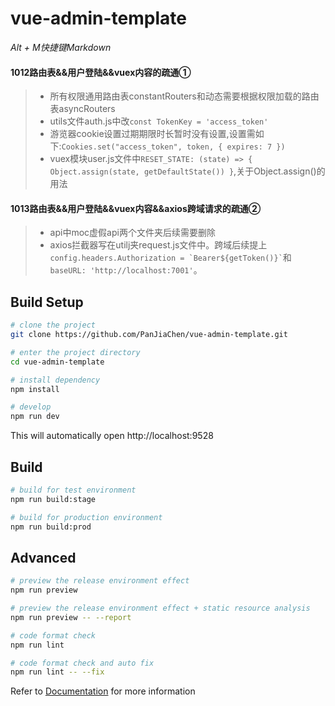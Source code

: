 # vue-admin-template
*Alt + M快捷键Markdown*

#### 1012路由表&&用户登陆&&vuex内容的疏通①
>- 所有权限通用路由表constantRouters和动态需要根据权限加载的路由表asyncRouters
>- utils文件auth.js中改```const TokenKey = 'access_token'```
>- 游览器cookie设置过期期限时长暂时没有设置,设置需如下:```Cookies.set("access_token", token, { expires: 7 })```
>- vuex模块user.js文件中```RESET_STATE: (state) => { Object.assign(state, getDefaultState()) }```,关于Object.assign()的用法

#### 1013路由表&&用户登陆&&vuex内容&&axios跨域请求的疏通②
>- api中moc虚假api两个文件夹后续需要删除
>- axios拦截器写在utilj夹request.js文件中。跨域后续提上``` config.headers.Authorization = `Bearer${getToken()}` ```和```baseURL: 'http://localhost:7001'```。

## Build Setup

```bash
# clone the project
git clone https://github.com/PanJiaChen/vue-admin-template.git

# enter the project directory
cd vue-admin-template

# install dependency
npm install

# develop
npm run dev
```

This will automatically open http://localhost:9528

## Build

```bash
# build for test environment
npm run build:stage

# build for production environment
npm run build:prod
```

## Advanced

```bash
# preview the release environment effect
npm run preview

# preview the release environment effect + static resource analysis
npm run preview -- --report

# code format check
npm run lint

# code format check and auto fix
npm run lint -- --fix
```

Refer to [Documentation](https://panjiachen.github.io/vue-element-admin-site/guide/essentials/deploy.html) for more information
